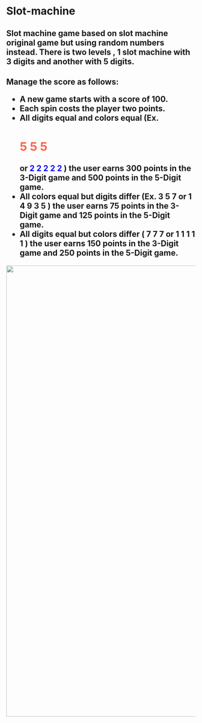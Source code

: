 # Slot-machine
<h2>Slot machine game based on slot machine original game but using random numbers instead. There is two levels , 1 slot machine with 3 digits and another with 5 digits.</h2>

<h2> Manage the score as follows:
<ul> <li>A new game starts with a score of 100.</li>
  <li>Each spin costs the player two points.</li>
<li>All digits equal and colors equal (Ex. <h2 style="color:Tomato;">5 5 5</h2> or <font color="blue">2 2 2 2 2</font> ) the user earns 300 points in the 3-Digit game and 500 points in the 5-Digit game.</li>
<li>All colors equal but digits differ (Ex. 3 5 7 or 1 4 9 3 5 ) the user earns 75 points in the 3-Digit game and 125 points in the 5-Digit game.</li>
<li>All digits equal but colors differ ( 7 7 7 or 1 1 1 1 1 ) the user earns 150 points in the 3-Digit game and 250 points in the 5-Digit game.</li> </ul></h2>

<img src="https://user-images.githubusercontent.com/23525836/32195508-d1b3d010-bd93-11e7-89fb-a269ac3438e1.png" with ="200" height="1200">
